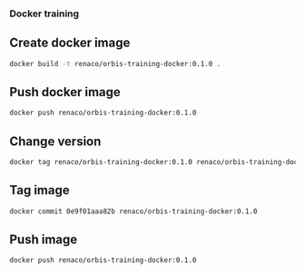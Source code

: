 ### Docker training 

## Create docker image

```bash
docker build -t renaco/orbis-training-docker:0.1.0 .
```

## Push docker image

```bash
docker push renaco/orbis-training-docker:0.1.0
```

## Change version 
```bash
docker tag renaco/orbis-training-docker:0.1.0 renaco/orbis-training-docker:0.2.0
```

## Tag image
```bash
docker commit 0e9f01aaa82b renaco/orbis-training-docker:0.1.0
```

## Push image
```bash
docker push renaco/orbis-training-docker:0.1.0
```
